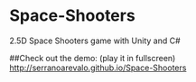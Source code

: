 # Space-Shooters
2.5D Space Shooters game with Unity and C#

##Check out the demo:
(play it in fullscreen)
http://serranoarevalo.github.io/Space-Shooters
